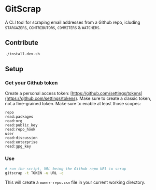 # GitScrap

A CLI tool for scraping email addresses from a Github repo, icluding `STARGAZERS`, `CONTRIBUTORS`, `COMMITERS` & `WATCHERS`.

## Contribute

```bash
./install-dev.sh
```

## Setup

### Get your Github token

Create a personal access token: [https://github.com/settings/tokens](https://github.com/settings/tokens).
Make sure to create a classic token, not a fine-grained token.
Make sure to enable at least those scopes:

```text
repo
read:packages
read:org
read:public_key
read:repo_hook
user
read:discussion
read:enterprise
read:gpg_key
```

### Use

```bash
# run the script, URL being the Github repo URl to scrap
gitscrap -t TOKEN -u URL -c
```

This will create a `owner-repo.csv` file in your current working directory.
